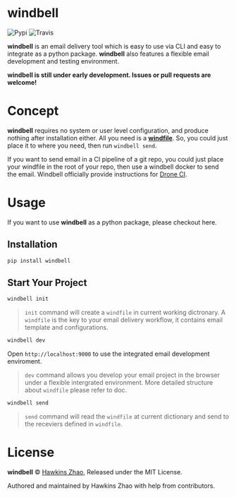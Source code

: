# windbell

![Pypi](https://img.shields.io/pypi/wheel/windbell.svg?style=flat)
![Travis](https://travis-ci.org/HawkinsZhao/windbell.svg?branch=master)

**windbell** is an email delivery tool which is easy to use via CLI and easy to integrate as a python package. **windbell** also features a flexible email development and testing environment.

<!-- ![screenshot](https://github.com/HawkinsZhao/windbell/blob/master/docs/images/windbell.png?raw=true) -->

**windbell is still under early development. Issues or pull requests are welcome!**

# Concept

**windbell** requires no system or user level configuration, and produce nothing after installation either. All you need is a [**windfile**](). So, you could just place it to where you need, then run `windbell send`.

If you want to send email in a CI pipeline of a git repo, you could just place your windfile in the root of your repo, then use a windbell docker to send the email. Windbell officially provide instructions for [Drone CI](https://drone.io).


# Usage

If you want to use **windbell** as a python package, please checkout here.

## Installation

```bash
pip install windbell
```

## Start Your Project

```bash
windbell init
```

> `init` command will create a `windfile` in current working dictronary. A `windfile` is the key to your email delivery workflow, it contains email template and configurations.

```bash
windbell dev
```

Open `http://localhost:9000` to use the integrated email development enviroment.

> `dev` command allows you develop your email project in the browser under a flexible intergrated environment. More detailed structure about `windfile` please refer to doc.

```bash
windbell send
```

> `send` command will read the `windfile` at current dictionary and send to the receviers defined in `windfile`.


# License

**windbell** © [Hawkins Zhao](https://github.com/HawkinsZhao), Released under the MIT License.

Authored and maintained by Hawkins Zhao with help from contributors.

